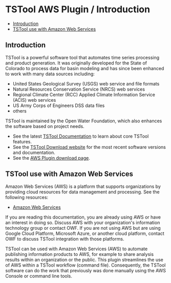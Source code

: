 # TSTool AWS Plugin / Introduction #

*   [Introduction](#introduction)
*   [TSTool use with Amazon Web Services](#tstool-use-with-amazon-web-services)

## Introduction ##

TSTool is a powerful software tool that automates time series processing and product generation.
It was originally developed for the State of Colorado to process data for basin modeling and has since
been enhanced to work with many data sources including:

*   United States Geological Survey (USGS) web service and file formats
*   Natural Resources Conservation Service (NRCS) web services
*   Regional Climate Center (RCC) Applied Climate Information Service (ACIS) web services
*   US Army Corps of Engineers DSS data files
*   others

TSTool is maintained by the Open Water Foundation,
which also enhances the software based on project needs.

*   See the latest [TSTool Documentation](https://opencdss.state.co.us/tstool/latest/doc-user/) to learn about core TSTool features.
*   See the [TSTool Download website](https://opencdss.state.co.us/tstool/) for the most recent software versions and documentation.
*   See the [AWS Plugin download page](https://software.openwaterfoundation.org/tstool-aws-plugin/).

## TSTool use with Amazon Web Services ##

Amazon Web Services (AWS) is a platform that supports organizations by providing cloud resources for data management and processing.
See the following resources:

*   [Amazon Web Services](https://aws.amazon.com/)

If you are reading this documentation, you are already using AWS or have an interest in doing so.
Discuss AWS with your organization's information technology group or contact OWF.
If you are not using AWS but are using Google Cloud Platform, Microsoft Azure, or another cloud platform,
contact OWF to discuss TSTool integration with those platforms.

TSTool can be used with Amazon Web Services (AWS) to automate publishing information products to AWS,
for example to share analysis results within an organization or the public.
This plugin streamlines the use of AWS within a TSTool workflow (command file).
Consequently, the TSTool software can do the work that previously was done manually using the AWS Console or command line tools.
